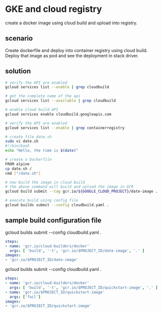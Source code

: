# GKE and cloud registry

create a docker image using cloud build and upload into registry.

## scenario

Create dockerfile and deploy into container registry using cloud build. Deploy that image as pod and see the deployment in stack driver.

## solution

```sh
# verify the API are enabled
gcloud services list --enable | grep cloudbuild

# get the complete name of the api
gcloud services list --available | grep cloudbuild

# enable cloud build API
gcloud services enable cloudbuild.googleapis.com

# verify the API are enabled
gcloud services list --enable | grep containerregistry

# create file date.sh
sudo vi date.sh
#!/bin/bash
echo "Hello, the time is $(date)"

# create a Dockerfile
FROM alpine
cp date.sh /
cmd ["/date.sh"]

# now build the image in cloud build
# the above command will build and upload the image in GCR
gcloud build submit --tag gcr.io/${GOOGLE_CLOUD_PROJECT}/date-image .

# execute build using config file
gcloud builds submit --config cloudbuild.yaml .
```

## sample build configuration file

gcloud builds submit --config cloudbuild.yaml .

```yaml
steps:
- name: 'gcr.io/cloud-builders/docker'
  args: [ 'build', '-t', 'gcr.io/$PROJECT_ID/date-image', '.' ]
images:
- 'gcr.io/$PROJECT_ID/date-image'
```

gcloud builds submit --config cloudbuild.yaml .

```yaml
steps:
- name: 'gcr.io/cloud-builders/docker'
  args: [ 'build', '-t', 'gcr.io/$PROJECT_ID/quickstart-image', '.' ]
- name: 'gcr.io/$PROJECT_ID/quickstart-image'
  args: ['fail']
images:
- 'gcr.io/$PROJECT_ID/quickstart-image'
```
